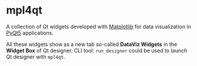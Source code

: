 # mpl4qt

A collection of Qt widgets developed with [Matplotlib](https://matplotlib.org/) for data visualization in [PyQt5](https://www.riverbankcomputing.com/software/pyqt/) applications.

All these widgets show as a new tab so-called **DataViz Widgets** in the **Widget Box** of Qt designer.
CLI tool: `run_designer` could be used to launch Qt designer with `mpl4qt`.

